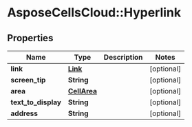 # AsposeCellsCloud::Hyperlink

## Properties
Name | Type | Description | Notes
------------ | ------------- | ------------- | -------------
**link** | [**Link**](Link.md) |  | [optional] 
**screen_tip** | **String** |  | [optional] 
**area** | [**CellArea**](CellArea.md) |  | [optional] 
**text_to_display** | **String** |  | [optional] 
**address** | **String** |  | [optional] 


